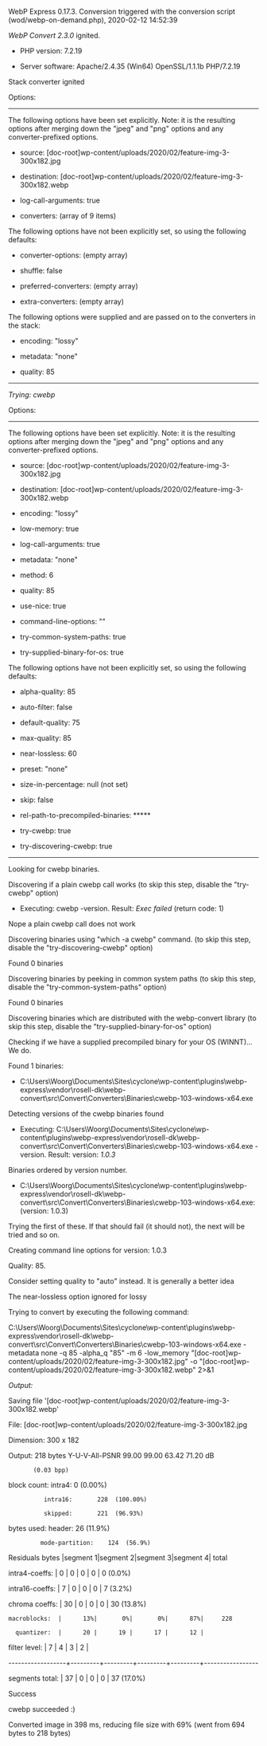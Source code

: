 WebP Express 0.17.3. Conversion triggered with the conversion script (wod/webp-on-demand.php), 2020-02-12 14:52:39

*WebP Convert 2.3.0*  ignited.
- PHP version: 7.2.19
- Server software: Apache/2.4.35 (Win64) OpenSSL/1.1.1b PHP/7.2.19

Stack converter ignited

Options:
------------
The following options have been set explicitly. Note: it is the resulting options after merging down the "jpeg" and "png" options and any converter-prefixed options.
- source: [doc-root]wp-content/uploads/2020/02/feature-img-3-300x182.jpg
- destination: [doc-root]wp-content/uploads/2020/02/feature-img-3-300x182.webp
- log-call-arguments: true
- converters: (array of 9 items)

The following options have not been explicitly set, so using the following defaults:
- converter-options: (empty array)
- shuffle: false
- preferred-converters: (empty array)
- extra-converters: (empty array)

The following options were supplied and are passed on to the converters in the stack:
- encoding: "lossy"
- metadata: "none"
- quality: 85
------------


*Trying: cwebp* 

Options:
------------
The following options have been set explicitly. Note: it is the resulting options after merging down the "jpeg" and "png" options and any converter-prefixed options.
- source: [doc-root]wp-content/uploads/2020/02/feature-img-3-300x182.jpg
- destination: [doc-root]wp-content/uploads/2020/02/feature-img-3-300x182.webp
- encoding: "lossy"
- low-memory: true
- log-call-arguments: true
- metadata: "none"
- method: 6
- quality: 85
- use-nice: true
- command-line-options: ""
- try-common-system-paths: true
- try-supplied-binary-for-os: true

The following options have not been explicitly set, so using the following defaults:
- alpha-quality: 85
- auto-filter: false
- default-quality: 75
- max-quality: 85
- near-lossless: 60
- preset: "none"
- size-in-percentage: null (not set)
- skip: false
- rel-path-to-precompiled-binaries: *****
- try-cwebp: true
- try-discovering-cwebp: true
------------

Looking for cwebp binaries.
Discovering if a plain cwebp call works (to skip this step, disable the "try-cwebp" option)
- Executing: cwebp -version. Result: *Exec failed* (return code: 1)
Nope a plain cwebp call does not work
Discovering binaries using "which -a cwebp" command. (to skip this step, disable the "try-discovering-cwebp" option)
Found 0 binaries
Discovering binaries by peeking in common system paths (to skip this step, disable the "try-common-system-paths" option)
Found 0 binaries
Discovering binaries which are distributed with the webp-convert library (to skip this step, disable the "try-supplied-binary-for-os" option)
Checking if we have a supplied precompiled binary for your OS (WINNT)... We do.
Found 1 binaries: 
- C:\Users\Woorg\Documents\Sites\cyclone\wp-content\plugins\webp-express\vendor\rosell-dk\webp-convert\src\Convert\Converters\Binaries\cwebp-103-windows-x64.exe
Detecting versions of the cwebp binaries found
- Executing: C:\Users\Woorg\Documents\Sites\cyclone\wp-content\plugins\webp-express\vendor\rosell-dk\webp-convert\src\Convert\Converters\Binaries\cwebp-103-windows-x64.exe -version. Result: version: *1.0.3*
Binaries ordered by version number.
- C:\Users\Woorg\Documents\Sites\cyclone\wp-content\plugins\webp-express\vendor\rosell-dk\webp-convert\src\Convert\Converters\Binaries\cwebp-103-windows-x64.exe: (version: 1.0.3)
Trying the first of these. If that should fail (it should not), the next will be tried and so on.
Creating command line options for version: 1.0.3
Quality: 85. 
Consider setting quality to "auto" instead. It is generally a better idea
The near-lossless option ignored for lossy
Trying to convert by executing the following command:
C:\Users\Woorg\Documents\Sites\cyclone\wp-content\plugins\webp-express\vendor\rosell-dk\webp-convert\src\Convert\Converters\Binaries\cwebp-103-windows-x64.exe -metadata none -q 85 -alpha_q "85" -m 6 -low_memory "[doc-root]wp-content/uploads/2020/02/feature-img-3-300x182.jpg" -o "[doc-root]wp-content/uploads/2020/02/feature-img-3-300x182.webp" 2>&1

*Output:* 
Saving file '[doc-root]wp-content/uploads/2020/02/feature-img-3-300x182.webp'
File:      [doc-root]wp-content/uploads/2020/02/feature-img-3-300x182.jpg
Dimension: 300 x 182
Output:    218 bytes Y-U-V-All-PSNR 99.00 99.00 63.42   71.20 dB
           (0.03 bpp)
block count:  intra4:          0  (0.00%)
              intra16:       228  (100.00%)
              skipped:       221  (96.93%)
bytes used:  header:             26  (11.9%)
             mode-partition:    124  (56.9%)
 Residuals bytes  |segment 1|segment 2|segment 3|segment 4|  total
  intra4-coeffs:  |       0 |       0 |       0 |       0 |       0  (0.0%)
 intra16-coeffs:  |       7 |       0 |       0 |       0 |       7  (3.2%)
  chroma coeffs:  |      30 |       0 |       0 |       0 |      30  (13.8%)
    macroblocks:  |      13%|       0%|       0%|      87%|     228
      quantizer:  |      20 |      19 |      17 |      12 |
   filter level:  |       7 |       4 |       3 |       2 |
------------------+---------+---------+---------+---------+-----------------
 segments total:  |      37 |       0 |       0 |       0 |      37  (17.0%)

Success
cwebp succeeded :)

Converted image in 398 ms, reducing file size with 69% (went from 694 bytes to 218 bytes)
